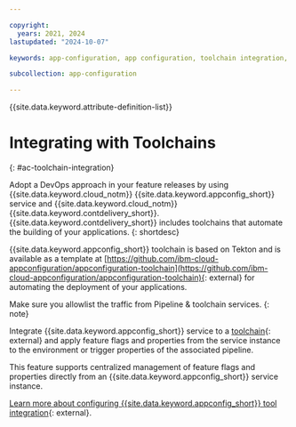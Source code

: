 ```yaml
---

copyright:
  years: 2021, 2024
lastupdated: "2024-10-07"

keywords: app-configuration, app configuration, toolchain integration, toolchain, devops, continuous delivery, tekton, otc

subcollection: app-configuration

---
```


{{site.data.keyword.attribute-definition-list}}

# Integrating with Toolchains
{: #ac-toolchain-integration}

Adopt a DevOps approach in your feature releases by using {{site.data.keyword.cloud_notm}} {{site.data.keyword.appconfig_short}} service and {{site.data.keyword.cloud_notm}} {{site.data.keyword.contdelivery_short}}. {{site.data.keyword.contdelivery_short}} includes toolchains that automate the building of your applications.
{: shortdesc}

{{site.data.keyword.appconfig_short}} toolchain is based on Tekton and is available as a template at [https://github.com/ibm-cloud-appconfiguration/appconfiguration-toolchain](https://github.com/ibm-cloud-appconfiguration/appconfiguration-toolchain){: external} for automating the deployment of your applications.

Make sure you allowlist the traffic from Pipeline & toolchain services.
{: note}

Integrate {{site.data.keyword.appconfig_short}} service to a [toolchain](/docs/ContinuousDelivery?topic=ContinuousDelivery-toolchains_getting_started&interface=ui){: external} and apply feature flags and properties from the service instance to the environment or trigger properties of the associated pipeline.

This feature supports centralized management of feature flags and properties directly from an {{site.data.keyword.appconfig_short}} service instance.

[Learn more about configuring {{site.data.keyword.appconfig_short}} tool integration](/docs/ContinuousDelivery?topic=ContinuousDelivery-app-configuration&interface=ui){: external}.

